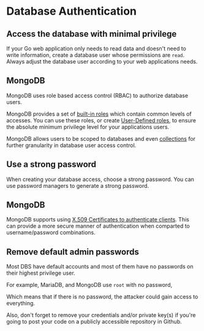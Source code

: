 Database Authentication
=======================

## Access the database with minimal privilege



If your Go web application only needs to read data and doesn't need to write
information, create a database user whose permissions are `read`. 
Always adjust the database user according to your web applications needs.

## MongoDB

MongoDB uses role based access control (RBAC) to authorize database users.

MongoDB provides a set of [built-in roles](https://docs.mongodb.com/manual/reference/built-in-roles/#built-in-roles)
which contain common levels of accesses. You can use these roles, or create 
[User-Defined roles](https://docs.mongodb.com/manual/core/security-user-defined-roles/), to ensure the absolute
minimum privilege level for your applications users.

MongoDB allows users to be scoped to databases and even 
[collections](https://docs.mongodb.com/manual/core/collection-level-access-control) for further granularity in database
user access control.


## Use a strong password

When creating your database access, choose a strong password. You can use
password managers to generate a strong password.


## MongoDB

MongoDB supports using [X.509 Certificates to authenticate clients](https://docs.mongodb.com/manual/tutorial/configure-x509-client-authentication/). 
This can provide a more secure manner of authentication when comparted to username/password combinations.



## Remove default admin passwords

Most DBS have default accounts and most of them have no passwords on their
highest privilege user.

For example, MariaDB, and MongoDB use `root` with no password,

Which means that if there is no password, the attacker could gain access to
everything.

Also, don't forget to remove your credentials and/or private key(s) if you're
going to post your code on a publicly accessible repository in Github.

[1]: https://strongpasswordgenerator.com/
